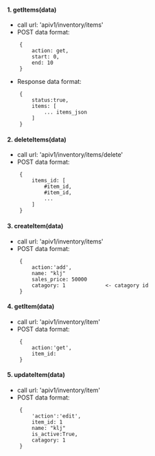 #### 1. getItems(data)
- call url: 'apiv1/inventory/items'
- POST data format:
```
    {
        action: get,
        start: 0,
        end: 10
    }
```
- Response data format:
```
    {
        status:true,
        items: [
            ... items_json
        ]
    }
```


#### 2. deleteItems(data)
- call url: 'apiv1/inventory/items/delete'
- POST data format:
```
    {
        items_id: [
            #item_id,
            #item_id,
            ...
        ]
    }
```

#### 3. createItem(data)
- call url: 'apiv1/inventory/items'
- POST data format:
```
    {
        action:'add',
        name: "klj"
        sales_price: 50000
        catagory: 1             <- catagory id
    }
```

#### 4. getItem(data)
- call url: 'apiv1/inventory/item'
- POST data format:
```
    {
        action:'get',
        item_id:
    }
```


#### 5. updateItem(data)
- call url: 'apiv1/inventory/item'
- POST data format:
```
    {
        'action':'edit',
        item_id: 1
        name: "klj"
        is_active:True,
        catagory: 1
    }
```

